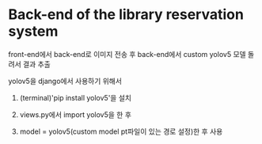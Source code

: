 # Back-end of the library reservation system

front-end에서 back-end로 이미지 전송 후 back-end에서 custom yolov5 모델 돌려서 결과 추출

yolov5을 django에서 사용하기 위해서

1. (terminal)'pip install yolov5'을 설치

2. views.py에서 import yolov5을 한 후

3. model = yolov5(custom model pt파일이 있는 경로 설정)한 후 사용
